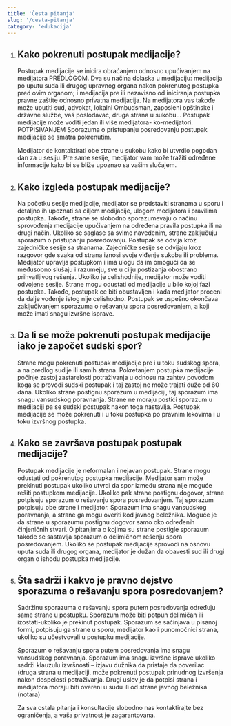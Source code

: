 ```yaml
---
title: 'Česta pitanja'
slug: '/cesta-pitanja'
category: 'edukacija'
---
```


1. ## __Kako pokrenuti postupak medijacije?__

   Postupak medijacije se inicira obraćanjem odnosno upućivanjem na medijatora PREDLOGOM. Dva su načina dolaska u medijaciju: medijacija po uputu suda ili drugog upravnog organa nakon pokrenutog postupka pred ovim organom; i medijacija pre ili nezavisno od iniciranja postupka pravne zaštite odnosno privatna medijacija. Na medijatora vas takođe može uputiti sud, advokat, lokalni Ombudsman, zaposleni opštinske i državne službe, vaš poslodavac, druga strana u sukobu… Postupak medijacije može voditi jedan ili više medijatora- ko-medijatori. POTPISIVANJEM Sporazuma o pristupanju posredovanju postupak medijacije se smatra pokrenutim.  
   
   Medijator će kontaktirati obe strane u sukobu kako bi utvrdio pogodan dan za u sesiju. Pre same sesije, medijator vam može tražiti određene informacije kako bi se bliže upoznao sa vašim slučajem.  

2. ## __Kako izgleda postupak medijacije?__

   Na početku sesije medijacije, medijator se predstaviti stranama u sporu i detaljno ih upoznati sa ciljem medijacije, ulogom medijatora i pravilima postupka. Takođe, strane se slobodno sporazumevaju o načinu sprovođenja medijacije upućivanjem na određena pravila postupka ili na drugi način. Ukoliko se saglase sa svime navedenim, strane zaključuju sporazum o pristupanju posredovanju. Postupak se odvija kroz zajedničke sesije sa stranama. Zajedničke sesije se odvijaju kroz razgovor gde svaka od strana iznosi svoje viđenje sukoba ili problema. Medijator upravlja postupkom i ima ulogu da im omogući da se međusobno slušaju i razumeju, sve u cilju postizanja obostrano prihvatljivog rešenja. Ukoliko je celishodnije, medijator može voditi odvojene sesije. Strane mogu odustati od medijacije u bilo kojoj fazi postupka. Takođe, postupak ce biti obustavljen i kada medijator proceni da dalje vođenje istog nije celishodno. Postupak se uspešno okončava zaključivanjem sporazuma o rešavanju spora posredovanjem, a koji može imati snagu izvršne isprave.

3. ## __Da li se može pokrenuti postupak medijacije iako je započet sudski spor?__

   Strane mogu pokrenuti postupak medijacije pre i u toku sudskog spora, a na predlog sudije ili samih strana. Pokretanjem postupka medijacije počinje zastoj zastarelosti potraživanja u odnosu na zahtev povodom koga se provodi sudski postupak i taj zastoj ne može trajati duže od 60 dana. Ukoliko strane postignu sporazum u medijaciji, taj sporazum ima snagu vansudskog poravnanja. Strane ne moraju postići sporazum u medijaciji pa se sudski postupak nakon toga nastavlja. Postupak medijacije se može pokrenuti i u toku postupka po pravnim lekovima i u toku izvršnog postupka.  

4. ## __Kako se završava postupak postupak medijacije?__

   Postupak medijacije je neformalan i nejavan postupak. Strane mogu odustati od pokrenutog postupka medijacije. Medijator sam može prekinuti postupak ukoliko utvrdi da spor između strana nije moguće rešiti postupkom medijacije. Ukoliko pak strane postignu dogovor, strane potpisuju sporazum o rešavanju spora posredovanjem. Taj sporazum potpisuju obe strane i medijator. Sporazum ima snagu vansudskog poravnanja, a strane ga mogu overiti kod javnog beležnika. Moguće je da strane u sporazumu postignu dogovor samo oko određenih činjeničnih stvari. O pitanjima o kojima su strane postigle sporazum takođe se sastavlja sporazum o delimičnom rešenju spora posredovanjem. Ukoliko se postupak medijacije sprovodi na osnovu uputa suda ili drugog organa, medijator je dužan da obavesti sud ili drugi organ o ishodu postupka medijacije.  

5. ## __Šta sadrži i kakvo je pravno dejstvo sporazuma o rešavanju spora posredovanjem?__

   Sadržinu sporazuma o rešavanju spora putem posredovanja određuju same strane u postupku. Sporazum može biti potpun delimičan ili izostati-ukoliko je prekinut postupak. Sporazum se sačinjava u pisanoj formi, potpisuju ga strane u sporu, medijator kao i punomoćnici strana, ukoliko su učestvovali u postupku medijacije.

   Sporazum o rešavanju spora putem posredovanja ima snagu vansudskog poravnanja. Sporazum ima snagu izvršne isprave ukoliko sadrži klauzulu izvršnosti – izjavu dužnika da pristaje da poverilac (druga strana u medijaciji. može pokrenuti postupak prinudnog izvršenja nakon dospelosti potraživanja. Drugi uslov je da potpisi strana i medijatora moraju biti overeni u sudu ili od strane javnog beležnika (notara)  

   Za sva ostala pitanja i konsultacije slobodno nas kontaktirajte bez ograničenja, a vaša privatnost je zagarantovana.  